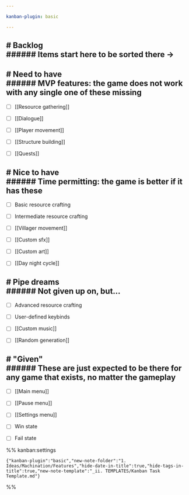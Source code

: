 ```yaml
---

kanban-plugin: basic

---
```


## # Backlog<br>###### Items start here to be sorted there ->



## # Need to have<br>###### MVP features: the game does not work with any single one of these missing

- [ ] [[Resource gathering]]
- [ ] [[Dialogue]]
- [ ] [[Player movement]]
- [ ] [[Structure building]]
- [ ] [[Quests]]


## # Nice to have<br>###### Time permitting: the game is better if it has these

- [ ] Basic resource crafting
- [ ] Intermediate resource crafting
- [ ] [[Villager movement]]
- [ ] [[Custom sfx]]
- [ ] [[Custom art]]
- [ ] [[Day night cycle]]


## # Pipe dreams<br>###### Not given up on, but...

- [ ] Advanced resource crafting
- [ ] User-defined keybinds
- [ ] [[Custom music]]
- [ ] [[Random generation]]


## # "Given"<br>###### These are just expected to be there for any game that exists, no matter the gameplay

- [ ] [[Main menu]]
- [ ] [[Pause menu]]
- [ ] [[Settings menu]]
- [ ] Win state
- [ ] Fail state




%% kanban:settings
```
{"kanban-plugin":"basic","new-note-folder":"1. Ideas/Machination/Features","hide-date-in-title":true,"hide-tags-in-title":true,"new-note-template":"_ii. TEMPLATES/Kanban Task Template.md"}
```
%%